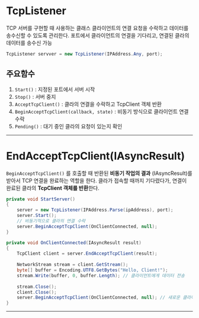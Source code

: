 # TcpListener
TCP 서버를 구현할 때 사용하는 클래스
클라이언트의 연결 요청을 수락하고 데이터를 송수신할 수 있도록 관리한다.
포트에서 클라이언트의 연결을 기다리고, 연결된 클라의 데이터를 송수신 가능
```csharp
TcpListener servver = new TcpListener(IPAddress.Any, port);
```
## 주요함수
1. `Start()` : 지정된 포트에서 서버 시작
2. `Stop()` : 서버 중지 
3. `AcceptTcpClient()` : 클라의 연결을 수락하고 TcpClient 객체 반환
4. `BeginAcceptTcpClient(callback, state)` : 비동기 방식으로 클라이언트 연결 수락
5. `Pending()` : 대기 중인 클라의 요청이 있는지 확인

---
# EndAcceptTcpClient(IAsyncResult)
`BeginAcceptTcpClient()` 를 호출할 때 반환된 **비동기 작업의 결과** (IAsyncResult)를 받아서 TCP 연결을 완료하는 역할을 한다.
클라가 접속할 때까지 기다렸다가, 연결이 완료된 클라의 **TcpClient 객체를 반환**한다.

```csharp
private void StartServer()
{
	server = new TcpListener(IPAddress.Parse(ipAddress), port);
	server.Start();
	// 비동기적으로 클라의 연결 수락
	server.BeginAcceptTcpClient(OnClientConnected, null);
}

private void OnClientConnected(IAsyncResult result)
{
	TcpClient client = server.EndAcceptTcpClient(result);
	
    NetworkStream stream = client.GetStream();
    byte[] buffer = Encoding.UTF8.GetBytes("Hello, Client!");
    stream.Write(buffer, 0, buffer.Length); // 클라이언트에게 데이터 전송
    
    stream.Close();
    client.Close();
    server.BeginAcceptTcpClient(OnClientConnected, null); // 새로운 클라이언트 연결 대기
}
```

---


